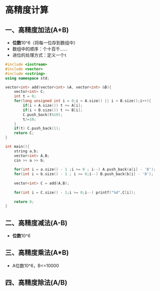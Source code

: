 # 高精度计算

## 一、高精度加法(A+B)

- **位数**10^6（将每一位存到数组中）
- 数组中的顺序：个十百千……
- 进位的处理方式：定义一个`t`

```C++
#include <iostream>
#include <vector>
#include <cstring>
using namespace std;

vector<int> add(vector<int> &A, vector<int> &B){
    vector<int> C;
    int t = 0;
    for(long unsigned int i = 0;i < A.size() || i < B.size();i++){
        if(i < A.size()) t += A[i];
        if(i < B.size()) t += B[i];
        C.push_back(t%10);
        t/=10;
    }
    if(t) C.push_back(1);
    return C;
}

int main(){
    string a,b;
    vector<int> A,B;
    cin >> a >> b;
    
    for(int i = a.size() - 1 ;i >= 0 ; i--) A.push_back(a[i] - '0');
    for(int i = b.size() - 1 ; i >= 0;i--) B.push_back(b[i] - '0');
    
    vector<int> C = add(A,B);
    
    for(int i = C.size() - 1;i >= 0;i--) printf("%d",C[i]);
    
    return 0;
}
```



## 二、高精度减法(A-B)

- **位数**10^6

## 三、高精度乘法(A*B)

- A位数10^6，B<=10000

## 四、高精度除法(A/B)

